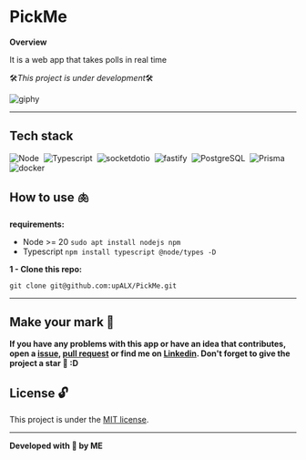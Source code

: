 # PickMe

**Overview**

It is a web app that takes polls in real time

🛠️*This project is under development*🛠️

![giphy](https://github.com/upALX/All-Assets/blob/main/construction-little-girl.webp)

---

## Tech stack

![Node](https://img.shields.io/badge/-Node-05122A?style=flat&logo=node.js)&nbsp;
![Typescript](https://img.shields.io/badge/-Typescript-05122A?style=flat&logo=typescript)&nbsp;
![socketdotio](https://img.shields.io/badge/-Socketdotio-05122A?style=flat&logo=socketdotio)&nbsp;
![fastify](https://img.shields.io/badge/-Fastify-05122A?style=flat&logo=fastify)&nbsp;
![PostgreSQL](https://img.shields.io/badge/-PostgreSQL-05122A?style=flat&logo=postgresql)&nbsp;
![Prisma](https://img.shields.io/badge/-Prisma-05122A?style=flat&logo=prisma)&nbsp;
![docker](https://img.shields.io/badge/-Docker-05122A?style=flat&logo=docker)&nbsp;
<!--  ![SQLAlchemy](https://img.shields.io/badge/-django-05122A?style=flat&logo=SQLAlchemy)&nbsp;-->

## How to use 🫁

**requirements:**
  - Node >= 20 ``sudo apt install nodejs npm``
  - Typescript ``npm install typescript @node/types -D``

**1 - Clone this repo:**
```
git clone git@github.com:upALX/PickMe.git
```

** ** 



## Make your mark :triangular_flag_on_post:   

**If you have any problems with this app or have an idea that contributes, open a [issue](https://github.com/upALX/PickMe/issues), [pull request](https://github.com/upALX/PickMe/pulls) or find me on [Linkedin](https://www.linkedin.com/in/alxinc/). Don't forget to give the project a star 🌟 :D**

## License :unlock:

This project is under the [MIT license](https://github.com/upALX/PickMe/blob/main/LICENSE).

---

**Developed with 💜 by ME**
